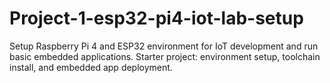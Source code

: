 # Project-1-esp32-pi4-iot-lab-setup
Setup Raspberry Pi 4 and ESP32 environment for IoT development and run basic embedded applications. Starter project: environment setup, toolchain install, and embedded app deployment.
